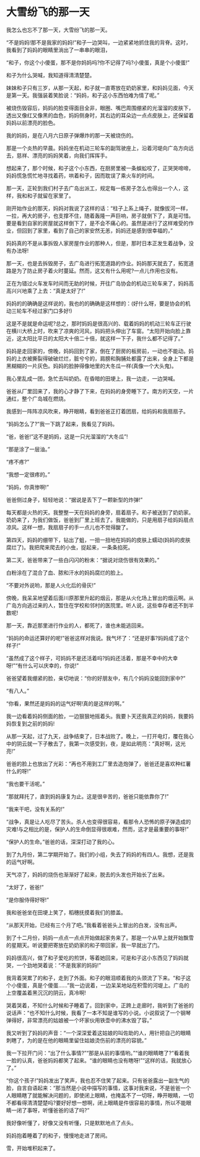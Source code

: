 # 大雪纷飞的那一天

我怎么也忘不了那一天，大雪纷飞的那一天。 

“不是妈妈!那不是我家的妈妈!”和子一边哭叫，一边紧紧地抓住我的背脊。这时，我看到了妈妈的眼睛里淌出了一串串的眼泪， 

“和子，你这个小傻蛋，那不是你妈妈吗?你不记得了吗?小傻蛋，真是个小傻蛋!” 

和子为什么哭喊，我知道得清清楚楚。 

妹妹和子只有三岁，从那一天起，和子就一直寄放在奶奶家里，和妈妈见面，今天是第一天。我强装着笑脸说：“妈妈，和子这小东西怕难为情了呢。” 

被烧伤毁容后，妈妈的脸变得面目全非，眼圈、嘴巴周围绷紧的光溜溜的皮肤下，透出又像红又像黑的血色，妈妈侧身时，其右边的耳朵边一点点皮肤上，还保留着妈妈以前漂亮的脸色。 

我的妈妈，是在八月六日原子弹爆炸的那一天被烧伤的。 

那是一个炎热的早晨。妈妈坐在机动三轮车的副驾驶座上，沿着河堤向广岛方向远去，慈祥、漂亮的妈妈笑着，向我们挥挥手。 

想起来了，那个时候，和子这个小东西，在厨房里被一条蜈蚣咬了，正哭哭啼啼，妈妈慌急慌忙地寻找着药，哄着和子，因而耽误了乘火车的时间。 

那一天，正轮到我们村子去广岛出派工，规定每一栋房子怎么也得出一个人，这样，我和和子就留在家里了。 

刚开始作业的那天，妈妈对我说了这样的话：“柱子上系上绳子，就像拔河一样，一拉，再大的房子，也支撑不住，随着轰隆一声巨响，房子就倒下了，真是可惜。要是看到自家的房屋就这样倒下了，是不会不痛心的。虽然是进行了这样难受的作业，但回到了家里，看到了自己的家安然无恙，妈妈还是感到很幸福的，” 

妈妈真的不是从事拆毁人家房屋作业的那种人，但是，那时日本正发生着战争，没有办法呀! 

那一天，也是去拆毁房子，去广岛进行拓宽道路的作业。妈妈那天就去了，拓宽道路是为了防止房子着火时蔓延。然而，这又有什么用呢?一点儿作用也没有。 

正在为错过火车发车时间而无助的时候，开往广岛协会的机动三轮车来了，妈妈高高兴兴地乘了上去：“真是太好了!” 

妈妈的的确确是这样说的，我也的的确确是这样想的：(好什么呀，要是协会的机动三轮车不经过家门口多好!) 

这是不是就是命运呢?总之，那时妈妈是很高兴的、载着妈妈的机动三轮车正行驶在横川大桥上时，吹来了凉爽的河风，妈妈把头伸出了车窗。“太阳开始向脸上靠近，这太阳比平日的太阳大十倍二十倍，就这样一下子，我什么都不记得了。” 

妈妈是走回家的，傍晚，妈妈回到了家，倒在了厨房的板房前，一动也不能动。妈妈的上衣被撕裂得破破烂烂，脏兮兮的，肩膀和胸脯处都露了出来，全身上下都是黑糊糊的一片灰色。妈妈的脸肿得像地里的大冬瓜一样(真像一个大头鬼)。 

我心里乱成一团，急忙去叫奶奶。在昏暗的田埂上，我一边走，一边哭喊。 

爸爸从厂里回来了，我的心才静了下来，在妈妈的身旁睡下了。南方的天空，一片通红，整个广岛城在燃烧。 

我感到一阵阵凉风吹来，睁开眼睛，看到爸爸正打着团扇，给妈妈和我扇扇子。 

“妈妈怎么了?”我一下跳了起来，我看见了妈妈。 

“爸，爸爸!”这不是妈妈，这是一只光溜溜的“大冬瓜”! 

“那是涂了一层油。” 

“疼不疼?” 

“我想一定很疼的。” 

“妈妈，你真惨啊!” 

爸爸侧过身子，轻轻地说：“据说是丢下了一颗新型的炸弹!” 

每天都是火热的天。我整整一天在妈妈的身旁，扇着扇子。和子被送到了奶奶家。奶奶来了，为我们做饭，爸爸到厂里上班去了。我能做的，只是用扇子给妈妈扇点凉风。这样一想，我扇扇子的手一点儿也不觉得酸了。 

第四天，妈妈的绷带下，钻出了蛆，一扭一扭地在妈妈的皮肤上蠕动(妈妈的皮肤腐烂了)。我把爬来爬去的小虫，捉起来，一条条掐死。 

第二天，爸爸带来了一些白闪闪的粉末：“据说对烧伤很有效果的。” 

白粉涂在了混合了血、脓和汗水的妈妈腐烂的脸上。 

“不要对外说哟，那是人火化后的骨灰!” 

傍晚，我呆呆地望着后面川原那里升起的烟云，那是从火化场上冒出的烟云啊。从广岛方向逃过来的人，暂住在学校和邻村的医院里。听人说，这些幸存者还不到半数呢! 

那一天，靠近那里进行作业的人，都死了，谁也未能逃回来。 

“妈妈的命运还算好的呢!”爸爸这样对我说。我气坏了：“还是好事?妈妈成了这个样子!” 

“虽然成了这个样子，可妈妈不是还活着吗?妈妈还活着，那是不幸中的大幸呀!”“有什么可以庆幸的，你说!” 

爸爸望着我绷紧的脸，亲切地说：“你的好朋友中，有几个妈妈没能回到家中?” 

“有八人。” 

“你看，果然还是妈妈的运气好啊!真的是这样的啊。” 

我一边看着妈妈侧面的脸，一边狠狠地摇着头。我要卜天还我真正的妈妈，我要妈妈恢复到之前的妈妈! 

从那一天起，过了九天，战争结束了，日本战败了。晚上，一打开电灯，覆在我心中的阴云就一下子散去了，我第一次感受到，夜，是如此明亮：“真好啊，这光亮!” 

爸爸的脸上也放出了光彩：“再也不用到工厂里去造炮弹了，爸爸还是喜欢种红薯什么的呀!” 

“我也要干活呢。” 

“那就拜托了，直到妈妈康复为止。这是很辛苦的，爸爸只能依靠你了!” 

“我来干吧，没有关系的!” 

“战争，真是让人吃尽了苦头。杀人也变得很容易，看那令人恐怖的原子弹造成的灾难!与之相比的是，保护人的生命倒显得很艰难，然而，这才是最重要的事呀!” 

“保护人的生命。”爸爸的话，深深打动了我的心。 

到了九月份，第二学期开始了。我们的小组，失去了妈妈的有四人。我想，还是我的运气好啊。 

天气凉了，妈妈的烧伤也渐渐好了起来，脱去的头发也开始长了出来。 

“太好了，爸爸!” 

“是你服侍得好呀!” 

我和爸爸坐在田埂上笑了，稻穗抚摸着我们的膝盖。 

“从那天开始，已经有三个月了吧。”我看着爸爸头上冒出的白发，没有出声。 

到了十二月份，妈妈一点点一点点开始做起家务来了。那是一个从早上就开始飘雪的星期天。听说要把寄放在奶奶家的和子带回家，我一早就出了门。 

妈妈很高兴，做了和子爱吃的煎饼，等着她回来，可是和子这小东西见了妈妈就哭，一个劲地哭着说：“不是我家的妈妈!” 

我背着哭累了的和子，走到了外面。和子的眼泪顺着我的头颈流了下来。“和子这个小傻蛋，真是个傻蛋……”我一边说着，一边呆呆地站在积雪的河堤上。广岛的上空覆盖着黑沉沉的阴云，真冷啊! 

哭着哭着，不知什么时候和子睡着了。回到家中，正跨上走廊时，我听到了爸爸的说话声：“也不知什么时候，我看了一本不知是谁写的小说。小说叙说了一个钢琴弹得好，非常漂亮的姑娘被一个坏家伙用铁壶中的沸水毁了容。” 

我又听到了妈妈的声音：“一个深深爱着这姑娘的叫佐助的人，用针把自己的眼睛刺瞎了，为的是在他的眼睛里留住姑娘烫伤前的漂亮的容貌。” 

我一下拉开门问：“出了什么事情?”“那是从前的事情哟。”“谁的眼睛瞎了?”看着我一脸的认真，爸爸妈妈都笑了起来。“谁的眼睛也没有瞎呀!”“这样的话，我就放心了。” 

“你这个孩子!”妈妈发出了笑声，我也忍不住笑了起来。只有爸爸露出一副生气的脸，自言自语起来：“那当然是小说中描写的事情，这事对我来说，不是爸爸一个人眼睛瞎了就能解决问题的，即使闭上眼睛，也掩盖不了一切呀，睁开眼睛，一切不都看得清清楚楚吗?要好好想一想啊，闭上眼睛是件很容易的事情，所以不能眼睛一闭了事呀，听懂爸爸的话了吗?” 

我好像听懂了，好像又没有听懂，只是默默地点了点头。 

妈妈抱着睡着了的和子，慢慢地走进了房间。 

雪，开始堆积起来了。
